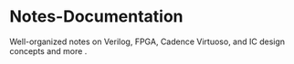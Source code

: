 # Notes-Documentation
Well-organized notes on Verilog, FPGA, Cadence Virtuoso, and IC design concepts and more .

